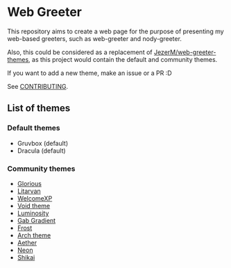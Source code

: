 # Web Greeter

This repository aims to create a web page for the purpose of presenting my web-based
greeters, such as web-greeter and nody-greeter.

Also, this could be considered as a replacement of [JezerM/web-greeter-themes][web-greeter-themes],
as this project would contain the default and community themes.

If you want to add a new theme, make an issue or a PR :D

See [CONTRIBUTING](./CONTRIBUTING.md).

## List of themes

### Default themes

- Gruvbox (default)
- Dracula (default)

### Community themes

- [Glorious](https://github.com/manilarome/lightdm-webkit2-theme-glorious)
- [Litarvan](https://github.com/Litarvan/lightdm-webkit-theme-litarvan)
- [WelcomeXP](https://github.com/mshernandez5/WelcomeXP)
- [Void theme](https://github.com/JezerM/lightdm-void-theme)
- [Luminosity](https://github.com/rda0/web-greeter-theme-luminosity)
- [Gab Gradient](https://github.com/GabrielTenma/lightdm-gab-gradient)
- [Frost](https://gitlab.com/ihciM/lightdm-frost)
- [Arch theme](https://github.com/guillaumeboehm/lightdm-web-greeter-theme-arch)
- [Aether](https://github.com/JezerM/Aether)
- [Neon](https://github.com/hertg/lightdm-neon)
- [Shikai](https://github.com/TheWisker/Shikai)

[web-greeter-themes]: https://github.com/JezerM/web-greeter-themes "Web Greeter Themes"
